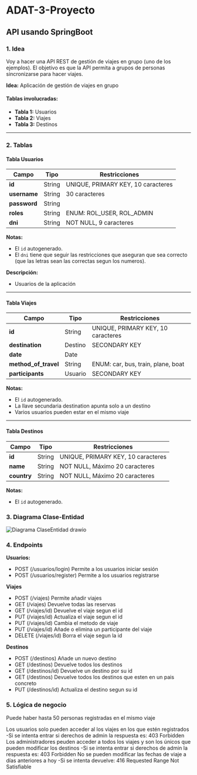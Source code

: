 # ADAT-3-Proyecto

## API usando SpringBoot

### 1. Idea

Voy a hacer una API REST de gestión de viajes en grupo (uno de los ejemplos). El objetivo es que la API permita a grupos de personas sincronizarse para hacer viajes.

**Idea:** Aplicación de gestión de viajes en grupo

#### Tablas involucradas:
- **Tabla 1:** Usuarios
- **Tabla 2:** Viajes
- **Tabla 3:** Destinos

---

### 2. Tablas

#### Tabla Usuarios
| Campo        | Tipo   | Restricciones                                  |
|--------------|--------|------------------------------------------------|
| **id**       | String | UNIQUE, PRIMARY KEY, 10 caracteres             |
| **username** | String | 30 caracteres                                  |
| **password** | String |                                                |
| **roles**    | String | ENUM: ROL_USER, ROL_ADMIN                      |
| **dni**      | String | NOT NULL, 9 caracteres                         |

**Notas:**
- El `id` autogenerado.
- El `dni` tiene que seguir las restricciones que aseguran que sea correcto (que las letras sean las correctas segun los numeros).

**Descripción:**
- Usuarios de la aplicación

---

#### Tabla Viajes
| Campo              | Tipo         | Restricciones                                    |
|--------------------|--------------|-------------------------------------------------|
| **id**             | String       | UNIQUE, PRIMARY KEY, 10 caracteres             |
| **destination**    | Destino      | SECONDARY KEY                                   |
| **date**           | Date         |                                                 |
| **method_of_travel** | String     | ENUM: car, bus, train, plane, boat             |
| **participants**   | Usuario      | SECONDARY KEY                                   |

**Notas:**
- El `id` autogenerado.
- La llave secundaria destination apunta solo a un destino
- Varios usuarios pueden estar en el mismo viaje

---

#### Tabla Destinos
| Campo      | Tipo   | Restricciones                                   |
|------------|--------|------------------------------------------------|
| **id**     | String | UNIQUE, PRIMARY KEY, 10 caracteres            |
| **name**   | String | NOT NULL, Máximo 20 caracteres                 |
| **country**| String | NOT NULL, Máximo 20 caracteres                 |

**Notas:**
- El `id` autogenerado.

### 3. Diagrama Clase-Entidad

  ![Diagrama ClaseEntidad drawio](https://github.com/user-attachments/assets/1ab8161d-8bd8-4c0c-b30c-0b3065812e36)

### 4. Endpoints

**Usuarios:**

- POST (/usuarios/login)
  Permite a los usuarios iniciar sesión
- POST (/usuarios/register)
  Permite a los usuarios registrarse

**Viajes**
- POST (/viajes)
  Permite añadir viajes 
- GET (/viajes)
  Devuelve todas las reservas
- GET (/viajes/id)
  Devuelve el viaje segun el id
- PUT (/viajes/id)
  Actualiza el viaje segun el id
- PUT (/viajes/id)
  Cambia el metodo de viaje
- PUT (/viajes/id)
  Añade o elimina un participante del viaje
- DELETE (/viajes/id)
  Borra el viaje segun la id

**Destinos**
- POST (/destinos)
  Añade un nuevo destino
- GET (/destinos)
  Devuelve todos los destinos
- GET (/destinos/id)
  Devuelve un destino por su id
- GET (/destinos)
  Devuelve todos los destinos que esten en un pais concreto
- PUT (/destinos/id)
  Actualiza el destino segun su id


### 5. Lógica de negocio

Puede haber hasta 50 personas registradas en el mismo viaje

Los usuarios solo pueden acceder al los viajes en los que estén registrados
-Si se intenta entrar si derechos de admin la respuesta es: 403 Forbidden
Los administradores peuden acceder a todos los viajes y son los únicos que pueden modificar los destinos
-Si se intenta entrar si derechos de admin la respuesta es: 403 Forbidden
No se pueden modificar las fechas de viaje a días anteriores a hoy
-Si se intenta devuelve: 416 Requested Range Not Satisfiable






   

